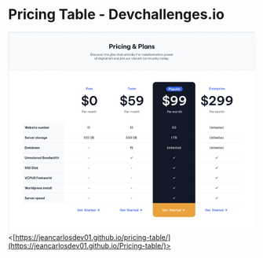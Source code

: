 # Pricing Table - Devchallenges.io

![screenshot](/screenshot.png)
<[https://jeancarlosdev01.github.io/pricing-table/](https://jeancarlosdev01.github.io/Pricing-table/)>
